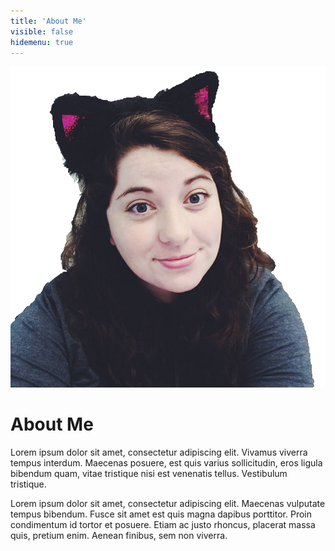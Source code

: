```yaml
---
title: 'About Me'
visible: false
hidemenu: true
---
```


<div id="about-img" class="aboutimg"><img src="user/pages/01.home/_aboutme/face.png"></div>
<div id="about-text-wrap">
<h1>About Me</h1>

<p>Lorem ipsum dolor sit amet, consectetur adipiscing elit. Vivamus viverra tempus interdum. Maecenas posuere, est quis varius sollicitudin, eros ligula bibendum quam, vitae tristique nisi est venenatis tellus. Vestibulum tristique.</p>

<p>Lorem ipsum dolor sit amet, consectetur adipiscing elit. Maecenas vulputate tempus bibendum. Fusce sit amet est quis magna dapibus porttitor. Proin condimentum id tortor et posuere. Etiam ac justo rhoncus, placerat massa quis, pretium enim. Aenean finibus, sem non viverra.</p>

</div>